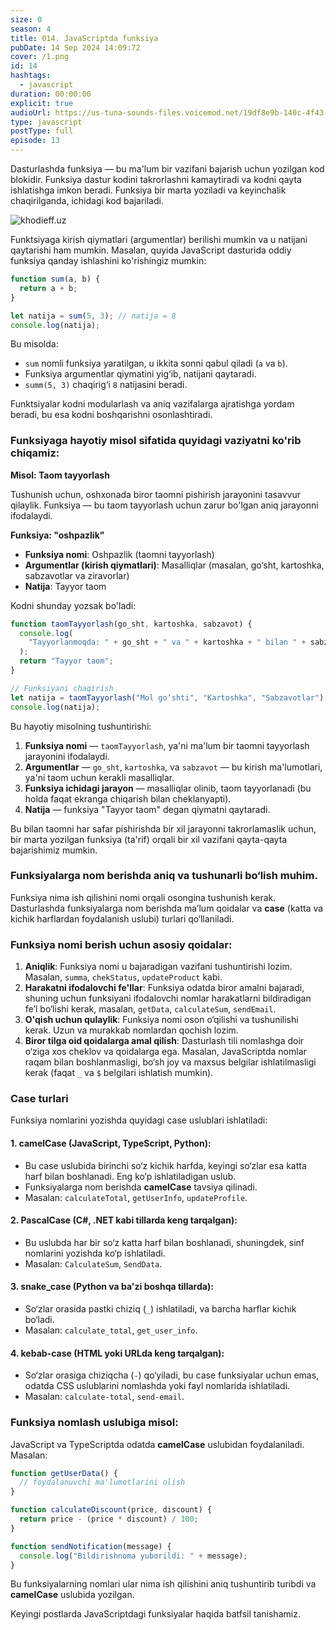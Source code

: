 ```yaml
---
size: 0
season: 4
title: 014. JavaScriptda funksiya
pubDate: 14 Sep 2024 14:09:72
cover: /1.png
id: 14
hashtags:
  - javascript
duration: 00:00:00
explicit: true
audioUrl: https://us-tuna-sounds-files.voicemod.net/19df8e9b-140c-4f43-8c0e-09c162821765-1658350707858.mp3
type: javascript
postType: full
episode: 13
---
```


Dasturlashda funksiya — bu ma'lum bir vazifani bajarish uchun yozilgan kod blokidir. Funksiya dastur kodini takrorlashni kamaytiradi va kodni qayta ishlatishga imkon beradi. Funksiya bir marta yoziladi va keyinchalik chaqirilganda, ichidagi kod bajariladi.

![khodieff.uz](https://miro.medium.com/v2/resize:fit:1400/1*hfpSnP09__6d_YWOnkbQJw.png "khodieff.uz")

Funktsiyaga kirish qiymatlari (argumentlar) berilishi mumkin va u natijani qaytarishi ham mumkin. Masalan, quyida JavaScript dasturida oddiy funksiya qanday ishlashini ko'rishingiz mumkin:

```javascript
function sum(a, b) {
  return a + b;
}

let natija = sum(5, 3); // natija = 8
console.log(natija);
```

Bu misolda:

- `sum` nomli funksiya yaratilgan, u ikkita sonni qabul qiladi (`a` va `b`).
- Funksiya argumentlar qiymatini yig‘ib, natijani qaytaradi.
- `summ(5, 3)` chaqirig‘i `8` natijasini beradi.

Funktsiyalar kodni modularlash va aniq vazifalarga ajratishga yordam beradi, bu esa kodni boshqarishni osonlashtiradi.

### Funksiyaga hayotiy misol sifatida quyidagi vaziyatni ko'rib chiqamiz:

**Misol: Taom tayyorlash**

Tushunish uchun, oshxonada biror taomni pishirish jarayonini tasavvur qilaylik. Funksiya — bu taom tayyorlash uchun zarur bo'lgan aniq jarayonni ifodalaydi.

**Funksiya: "oshpazlik"**

- **Funksiya nomi**: Oshpazlik (taomni tayyorlash)
- **Argumentlar (kirish qiymatlari)**: Masalliqlar (masalan, go‘sht, kartoshka, sabzavotlar va ziravorlar)
- **Natija**: Tayyor taom

Kodni shunday yozsak bo'ladi:

```javascript
function taomTayyorlash(go_sht, kartoshka, sabzavot) {
  console.log(
    "Tayyorlanmoqda: " + go_sht + " va " + kartoshka + " bilan " + sabzavot,
  );
  return "Tayyor taom";
}

// Funksiyani chaqirish
let natija = taomTayyorlash("Mol go‘shti", "Kartoshka", "Sabzavotlar");
console.log(natija);
```

Bu hayotiy misolning tushuntirishi:

1. **Funksiya nomi** — `taomTayyorlash`, ya'ni ma'lum bir taomni tayyorlash jarayonini ifodalaydi.
2. **Argumentlar** — `go_sht`, `kartoshka`, va `sabzavot` — bu kirish ma'lumotlari, ya'ni taom uchun kerakli masalliqlar.
3. **Funksiya ichidagi jarayon** — masalliqlar olinib, taom tayyorlanadi (bu holda faqat ekranga chiqarish bilan cheklanyapti).
4. **Natija** — funksiya "Tayyor taom" degan qiymatni qaytaradi.

Bu bilan taomni har safar pishirishda bir xil jarayonni takrorlamaslik uchun, bir marta yozilgan funksiya (ta'rif) orqali bir xil vazifani qayta-qayta bajarishimiz mumkin.

### Funksiyalarga nom berishda aniq va tushunarli bo‘lish muhim.

Funksiya nima ish qilishini nomi orqali osongina tushunish kerak. Dasturlashda funksiyalarga nom berishda ma’lum qoidalar va **case** (katta va kichik harflardan foydalanish uslubi) turlari qo‘llaniladi.

### Funksiya nomi berish uchun asosiy qoidalar:

1. **Aniqlik**: Funksiya nomi u bajaradigan vazifani tushuntirishi lozim. Masalan, `summa`, `chekStatus`, `updateProduct` kabi.
2. **Harakatni ifodalovchi fe'llar**: Funksiya odatda biror amalni bajaradi, shuning uchun funksiyani ifodalovchi nomlar harakatlarni bildiradigan fe’l bo‘lishi kerak, masalan, `getData`, `calculateSum`, `sendEmail`.
3. **O'qish uchun qulaylik**: Funksiya nomi oson o‘qilishi va tushunilishi kerak. Uzun va murakkab nomlardan qochish lozim.
4. **Biror tilga oid qoidalarga amal qilish**: Dasturlash tili nomlashga doir o‘ziga xos cheklov va qoidalarga ega. Masalan, JavaScriptda nomlar raqam bilan boshlanmasligi, bo‘sh joy va maxsus belgilar ishlatilmasligi kerak (faqat `_` va `$` belgilari ishlatish mumkin).

### Case turlari

Funksiya nomlarini yozishda quyidagi case uslublari ishlatiladi:

#### 1. **camelCase** (JavaScript, TypeScript, Python):

- Bu case uslubida birinchi so‘z kichik harfda, keyingi so‘zlar esa katta harf bilan boshlanadi. Eng ko‘p ishlatiladigan uslub.
- Funksiyalarga nom berishda **camelCase** tavsiya qilinadi.
- Masalan: `calculateTotal`, `getUserInfo`, `updateProfile`.

#### 2. **PascalCase** (C#, .NET kabi tillarda keng tarqalgan):

- Bu uslubda har bir so‘z katta harf bilan boshlanadi, shuningdek, sinf nomlarini yozishda ko‘p ishlatiladi.
- Masalan: `CalculateSum`, `SendData`.

#### 3. **snake_case** (Python va ba'zi boshqa tillarda):

- So‘zlar orasida pastki chiziq (`_`) ishlatiladi, va barcha harflar kichik bo‘ladi.
- Masalan: `calculate_total`, `get_user_info`.

#### 4. **kebab-case** (HTML yoki URLda keng tarqalgan):

- So‘zlar orasiga chiziqcha (`-`) qo‘yiladi, bu case funksiyalar uchun emas, odatda CSS uslublarini nomlashda yoki fayl nomlarida ishlatiladi.
- Masalan: `calculate-total`, `send-email`.

### Funksiya nomlash uslubiga misol:

JavaScript va TypeScriptda odatda **camelCase** uslubidan foydalaniladi. Masalan:

```javascript
function getUserData() {
  // foydalanuvchi ma'lumotlarini olish
}

function calculateDiscount(price, discount) {
  return price - (price * discount) / 100;
}

function sendNotification(message) {
  console.log("Bildirishnoma yuborildi: " + message);
}
```

Bu funksiyalarning nomlari ular nima ish qilishini aniq tushuntirib turibdi va **camelCase** uslubida yozilgan.

Keyingi postlarda JavaScriptdagi funksiyalar haqida batfsil tanishamiz.
